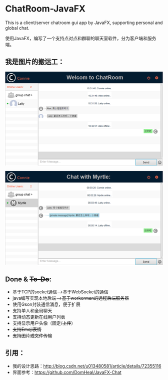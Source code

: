 ChatRoom-JavaFX
===

This is a client/server chatroom gui app by JavaFX, supporting personal and global chat.

使用JavaFX，编写了一个支持点对点和群聊的聊天室软件，分为客户端和服务端。

## 我是图片的搬运工：

![](/screenshots/loginUI.png "LoginUI")

![](/screenshots/chatUI.png "ChatUI")



## Done & ~~To-Do~~:
* 基于TCP的socket通信——>~~基于WebSocket的通信~~
* java编写实现本地后端——>~~基于workerman的远程后端服务器~~
* 使用Gson封装通信消息，便于扩展
* 支持单人和全局聊天
* 支持动态更新在线用户列表
* 支持显示用户头像（固定/~~上传~~）
* ~~支持Emoji表情~~
* ~~支持图片或文件传输~~

## 引用：
* 我的设计思路：http://blog.csdn.net/u013480581/article/details/72355116
* 界面参考：https://github.com/DomHeal/JavaFX-Chat

